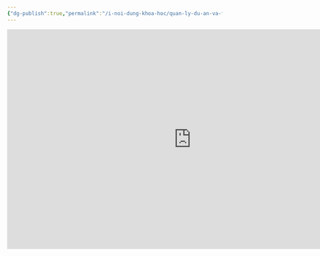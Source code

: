 ```yaml
---
{"dg-publish":true,"permalink":"/i-noi-dung-khoa-hoc/quan-ly-du-an-va-folder-trong-obsidian/","dgPassFrontmatter":true,"noteIcon":"1"}
---
```


<iframe width="860" height="515" src="https://www.youtube.com/embed/cft8PzufKsI?si=grBBrGDuRRsW1pWU" title="YouTube video player" frameborder="0" allow="accelerometer; autoplay; clipboard-write; encrypted-media; gyroscope; picture-in-picture; web-share" allowfullscreen></iframe>